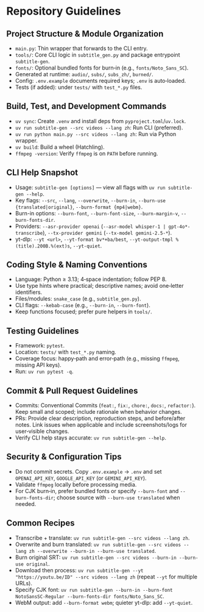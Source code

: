 # Repository Guidelines

## Project Structure & Module Organization
- `main.py`: Thin wrapper that forwards to the CLI entry.
- `tools/`: Core CLI logic in `subtitle_gen.py` and package entrypoint `subtitle-gen`.
- `fonts/`: Optional bundled fonts for burn‑in (e.g., `fonts/Noto_Sans_SC`).
- Generated at runtime: `audio/`, `subs/`, `subs_zh/`, `burned/`.
- Config: `.env.example` documents required keys; `.env` is auto‑loaded.
- Tests (if added): under `tests/` with `test_*.py` files.

## Build, Test, and Development Commands
- `uv sync`: Create `.venv` and install deps from `pyproject.toml`/`uv.lock`.
- `uv run subtitle-gen --src videos --lang zh`: Run CLI (preferred).
- `uv run python main.py --src videos --lang zh`: Run via Python wrapper.
- `uv build`: Build a wheel (Hatchling).
- `ffmpeg -version`: Verify `ffmpeg` is on `PATH` before running.

## CLI Help Snapshot
- Usage: `subtitle-gen [options]` — view all flags with `uv run subtitle-gen --help`.
- Key flags: `--src`, `--lang`, `--overwrite`, `--burn-in`, `--burn-use {translated|original}`, `--burn-format {mp4|webm}`.
- Burn-in options: `--burn-font`, `--burn-font-size`, `--burn-margin-v`, `--burn-fonts-dir`.
- Providers: `--asr-provider openai` (`--asr-model whisper-1 | gpt-4o*-transcribe`), `--tx-provider gemini` (`--tx-model gemini-2.5-*`).
- yt-dlp: `--yt <url>`, `--yt-format bv*+ba/best`, `--yt-output-tmpl %(title).200B.%(ext)s`, `--yt-quiet`.

## Coding Style & Naming Conventions
- Language: Python ≥ 3.13; 4‑space indentation; follow PEP 8.
- Use type hints where practical; descriptive names; avoid one‑letter identifiers.
- Files/modules: `snake_case` (e.g., `subtitle_gen.py`).
- CLI flags: `--kebab-case` (e.g., `--burn-in`, `--burn-font`).
- Keep functions focused; prefer pure helpers in `tools/`.

## Testing Guidelines
- Framework: `pytest`.
- Location: `tests/` with `test_*.py` naming.
- Coverage focus: happy‑path and error‑path (e.g., missing `ffmpeg`, missing API keys).
- Run: `uv run pytest -q`.

## Commit & Pull Request Guidelines
- Commits: Conventional Commits (`feat:`, `fix:`, `chore:`, `docs:`, `refactor:`). Keep small and scoped; include rationale when behavior changes.
- PRs: Provide clear description, reproduction steps, and before/after notes. Link issues when applicable and include screenshots/logs for user‑visible changes.
- Verify CLI help stays accurate: `uv run subtitle-gen --help`.

## Security & Configuration Tips
- Do not commit secrets. Copy `.env.example` → `.env` and set `OPENAI_API_KEY`, `GOOGLE_API_KEY` (or `GEMINI_API_KEY`).
- Validate `ffmpeg` locally before processing media.
- For CJK burn‑in, prefer bundled fonts or specify `--burn-font` and `--burn-fonts-dir`; choose source with `--burn-use translated` when needed.

## Common Recipes
- Transcribe + translate: `uv run subtitle-gen --src videos --lang zh`.
- Overwrite and burn translated: `uv run subtitle-gen --src videos --lang zh --overwrite --burn-in --burn-use translated`.
- Burn original SRT: `uv run subtitle-gen --src videos --burn-in --burn-use original`.
- Download then process: `uv run subtitle-gen --yt "https://youtu.be/ID" --src videos --lang zh` (repeat `--yt` for multiple URLs).
- Specify CJK font: `uv run subtitle-gen --burn-in --burn-font NotoSansSC-Regular --burn-fonts-dir fonts/Noto_Sans_SC`.
- WebM output: add `--burn-format webm`; quieter yt-dlp: add `--yt-quiet`.
